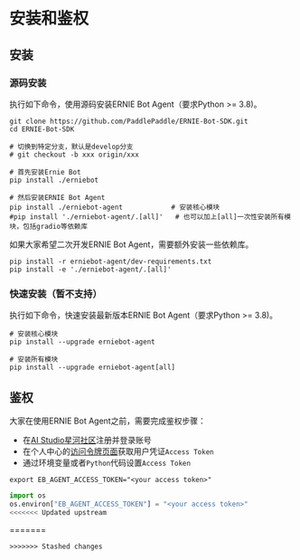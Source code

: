 # 安装和鉴权

## 安装

### 源码安装

执行如下命令，使用源码安装ERNIE Bot Agent（要求Python >= 3.8)。

```shell
git clone https://github.com/PaddlePaddle/ERNIE-Bot-SDK.git
cd ERNIE-Bot-SDK

# 切换到特定分支，默认是develop分支
# git checkout -b xxx origin/xxx

# 首先安装Ernie Bot
pip install ./erniebot

# 然后安装ERNIE Bot Agent
pip install ./erniebot-agent            # 安装核心模块
#pip install './erniebot-agent/.[all]'   # 也可以加上[all]一次性安装所有模块，包括gradio等依赖库
```

如果大家希望二次开发ERNIE Bot Agent，需要额外安装一些依赖库。

```shell
pip install -r erniebot-agent/dev-requirements.txt
pip install -e './erniebot-agent/.[all]'
```

### 快速安装（暂不支持）

执行如下命令，快速安装最新版本ERNIE Bot Agent（要求Python >= 3.8)。

```shell
# 安装核心模块
pip install --upgrade erniebot-agent

# 安装所有模块
pip install --upgrade erniebot-agent[all]
```


## 鉴权

大家在使用ERNIE Bot Agent之前，需要完成鉴权步骤：

* 在[AI Studio星河社区](https://aistudio.baidu.com/index)注册并登录账号
* 在个人中心的[访问令牌页面](https://aistudio.baidu.com/index/accessToken)获取用户凭证`Access Token`
* 通过环境变量或者`Python`代码设置`Access Token`

```shell
export EB_AGENT_ACCESS_TOKEN="<your access token>"
```

```python
import os
os.environ["EB_AGENT_ACCESS_TOKEN"] = "<your access token>"
<<<<<<< Updated upstream
```
=======
```
>>>>>>> Stashed changes
